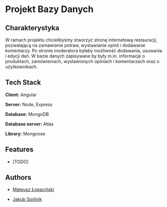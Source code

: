 # Projekt Bazy Danych 


## Charakterystyka

W ramach projektu chcielibyśmy stworzyć stronę internetową restauracji, pozwalającą na zamawianie potraw, wystawianie opinii i dodawanie komentarzy. Po stronie moderatora byłaby możliwość dodawania, usuwania i edycji dań. W bazie danych zapisywane by były m.in. informacje o produktach, zamówieniach, wystawionych opiniach i komentarzach oraz o użytkownikach.




## Tech Stack

**Client:** Angular

**Server:** Node, Express

**Database:** MongoDB

**Database server:** Atlas

**Library:** Mongoose


## Features

- [TODO]


## Authors

- [Mateusz Łopaciński](https://github.com/MatiPl01)

- [Jakub Spólnik](https://github.com/lawos98)

